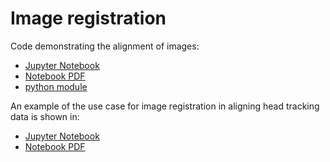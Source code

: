 # Image registration

Code demonstrating the alignment of images:

* [Jupyter Notebook](./registration_demo.ipynb)
* [Notebook PDF](./registration_demo.pdf)
* [python module](./registration.py)

An example of the use case for image registration in aligning head tracking data is shown in:

* [Jupyter Notebook](./test_image_alignment.ipynb)
* [Notebook PDF](./test_image_alignment.pdf)